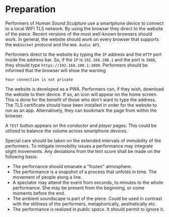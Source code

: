 # Preparation
Performers of *Human Sound Sculpture* use a smartphone device to connect to a local WIFI TLS network. By using the browser they direct to the website of the piece. Recent versions of the most well-known browsers should work. In general, the website should work on every browser that supports the `WebSocket` protocol and the `Web Audio API`.

Performers direct to the website by typing the `IP` address and the `HTTP` port inside the address bar. So, if the `IP` is `192.168.100.1` and the port is `3000`, they should type `https://192.168.100.1:3000`. Performers should be informed that the browser will show the warning
```
Your connection is not private
```

The website is developed as a PWA. Performers can, if they wish, download the website to their device. If so, an icon will appear on the home screen. This is done for the benefit of those who don't want to type the address. The TLS certificate should have been installed in order for the website to run as an app. Alternatively, they can bookmark the page from within the browser.

A `TEST` button appears on the *conductor* and *player* pages. This could be utilized to balance the volume across smartphone devices.

Special care should be taken on the extended intervals of immobility of the performers. To mitigate immobility issues a performance may integrate slight movements. Any deviations from the text score shall be made on the following basis:

- The perfornance should emanate a "frozen" atmosphere.
- The performance is a snapshot of a process that unfolds in time. The movement of people along a line.
- A spectator may attend the event from seconds, to minutes to the whole performance. She may be present from the beginning, or come moments before the end.
- The ambient soundscape is part of the piece. Could be used in contrast with the stillness of the performers, metaphorically, aesthetically etc.
- The performance is realized in *public space*. It should permit to ignore it.
